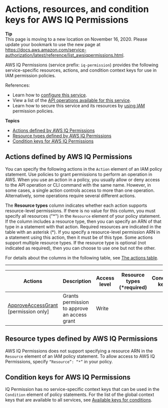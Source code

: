 # Actions, resources, and condition keys for AWS IQ Permissions<a name="list_awsiqpermissions"></a>

**Tip**  
This page is moving to a new location on November 16, 2020\. Please update your bookmark to use the new page at [https://docs\.aws\.amazon\.com/service\-authorization/latest/reference/list\_awsiqpermissions\.html](https://docs.aws.amazon.com/service-authorization/latest/reference/list_awsiqpermissions.html)\. 

AWS IQ Permissions \(service prefix: `iq-permission`\) provides the following service\-specific resources, actions, and condition context keys for use in IAM permission policies\.

References:
+ Learn how to [configure this service](https://docs.aws.amazon.com/aws-iq/)\.
+ View a list of the [API operations available for this service](https://docs.aws.amazon.com/aws-iq/latest/user-guide/)\.
+ Learn how to secure this service and its resources by [using IAM](https://docs.aws.amazon.com/aws-iq/latest/user-guide/security.html) permission policies\.

**Topics**
+ [Actions defined by AWS IQ Permissions](#awsiqpermissions-actions-as-permissions)
+ [Resource types defined by AWS IQ Permissions](#awsiqpermissions-resources-for-iam-policies)
+ [Condition keys for AWS IQ Permissions](#awsiqpermissions-policy-keys)

## Actions defined by AWS IQ Permissions<a name="awsiqpermissions-actions-as-permissions"></a>

You can specify the following actions in the `Action` element of an IAM policy statement\. Use policies to grant permissions to perform an operation in AWS\. When you use an action in a policy, you usually allow or deny access to the API operation or CLI command with the same name\. However, in some cases, a single action controls access to more than one operation\. Alternatively, some operations require several different actions\.

The **Resource types** column indicates whether each action supports resource\-level permissions\. If there is no value for this column, you must specify all resources \("\*"\) in the `Resource` element of your policy statement\. If the column includes a resource type, then you can specify an ARN of that type in a statement with that action\. Required resources are indicated in the table with an asterisk \(\*\)\. If you specify a resource\-level permission ARN in a statement using this action, then it must be of this type\. Some actions support multiple resource types\. If the resource type is optional \(not indicated as required\), then you can choose to use one but not the other\.

For details about the columns in the following table, see [The actions table](reference_policies_actions-resources-contextkeys.md#actions_table)\.


****  

| Actions | Description | Access level | Resource types \(\*required\) | Condition keys | Dependent actions | 
| --- | --- | --- | --- | --- | --- | 
|   [ ApproveAccessGrant ](https://aws.amazon.com/iq/) \[permission only\] | Grants permission to approve an access grant | Write |  |  |  | 

## Resource types defined by AWS IQ Permissions<a name="awsiqpermissions-resources-for-iam-policies"></a>

AWS IQ Permissions does not support specifying a resource ARN in the `Resource` element of an IAM policy statement\. To allow access to AWS IQ Permissions, specify `“Resource”: “*”` in your policy\.

## Condition keys for AWS IQ Permissions<a name="awsiqpermissions-policy-keys"></a>

IQ Permission has no service\-specific context keys that can be used in the `Condition` element of policy statements\. For the list of the global context keys that are available to all services, see [Available keys for conditions](reference_policies_condition-keys.html#AvailableKeys)\.
